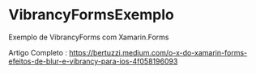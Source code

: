 # VibrancyFormsExemplo

Exemplo de VibrancyForms com Xamarin.Forms

Artigo Completo : https://bertuzzi.medium.com/o-x-do-xamarin-forms-efeitos-de-blur-e-vibrancy-para-ios-4f058196093
